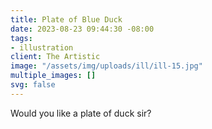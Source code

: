 ```yaml
---
title: Plate of Blue Duck
date: 2023-08-23 09:44:30 -08:00
tags:
- illustration
client: The Artistic
image: "/assets/img/uploads/ill/ill-15.jpg"
multiple_images: []
svg: false
---
```


Would you like a plate of duck sir?

